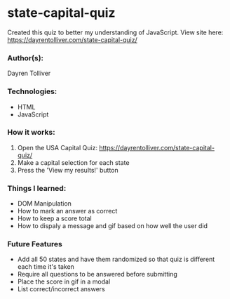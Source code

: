 # state-capital-quiz
Created this quiz to better my understanding of JavaScript.
View site here: https://dayrentolliver.com/state-capital-quiz/

### Author(s):
Dayren Tolliver

### Technologies:
* HTML
* JavaScript

### How it works:
1. Open the USA Capital Quiz: https://dayrentolliver.com/state-capital-quiz/
2. Make a capital selection for each state
3. Press the 'View my results!' button

### Things I learned:
* DOM Manipulation
* How to mark an answer as correct
* How to keep a score total
* How to dispaly a message and gif based on how well the user did

### Future Features
* Add all 50 states and have them randomized so that quiz is different each time it's taken
* Require all questions to be answered before submitting
* Place the score in gif in a modal
* List correct/incorrect answers
